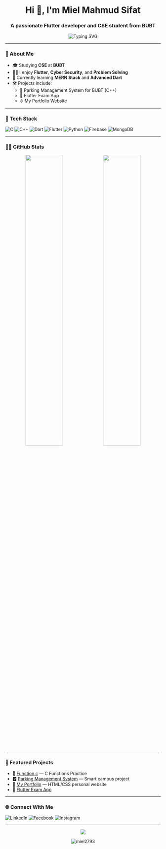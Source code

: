 <h1 align="center">Hi 👋, I'm Miel Mahmud Sifat</h1>
<h3 align="center">A passionate Flutter developer and CSE student from BUBT</h3>

<p align="center">
  <img src="https://readme-typing-svg.herokuapp.com?font=Fira+Code&weight=500&size=24&pause=1000&color=00FF7F&center=true&vCenter=true&width=435&lines=Welcome+to+my+GitHub!;Flutter+Dev+%7C+C%2FC%2B%2B+Lover+%7C+Tech+Explorer;Learning+%F0%9F%92%AA+%7C+Building+%F0%9F%9A%80" alt="Typing SVG" />
</p>

---

### 🚀 About Me

- 🎓 Studying **CSE** at **BUBT**
- 👨‍💻 I enjoy **Flutter**, **Cyber Security**, and **Problem Solving**
- 🌱 Currently learning **MERN Stack** and **Advanced Dart**
- 🛠️ Projects include:
  - 🚗 Parking Management System for BUBT (C++)
  - 📱 Flutter Exam App
  - 🌐 My Portfolio Website

---

### 🧰 Tech Stack

![C](https://img.shields.io/badge/C-%2300599C.svg?&style=for-the-badge&logo=c&logoColor=white)
![C++](https://img.shields.io/badge/C%2B%2B-%2300599C.svg?&style=for-the-badge&logo=c%2B%2B&logoColor=white)
![Dart](https://img.shields.io/badge/Dart-0175C2?style=for-the-badge&logo=dart&logoColor=white)
![Flutter](https://img.shields.io/badge/Flutter-02569B?style=for-the-badge&logo=flutter&logoColor=white)
![Python](https://img.shields.io/badge/Python-FFD43B?style=for-the-badge&logo=python&logoColor=blue)
![Firebase](https://img.shields.io/badge/Firebase-FFCA28?style=for-the-badge&logo=firebase&logoColor=black)
![MongoDB](https://img.shields.io/badge/MongoDB-4EA94B?style=for-the-badge&logo=mongodb&logoColor=white)

---

### 🧑‍💻 GitHub Stats

<p align="center">
  <img width="49%" src="https://github-readme-stats.vercel.app/api?username=miel2793&show_icons=true&theme=tokyonight" />
  <img width="49%" src="https://github-readme-streak-stats.herokuapp.com/?user=miel2793&theme=tokyonight" />
</p>

---

### 📂 Featured Projects

- 🧮 [Function.c](https://github.com/miel2793/Function.c) — C Functions Practice  
- 🅿️ [Parking Management System](https://github.com/miel2793/Parking-Management-System-For-BUBT) — Smart campus project  
- 🎨 [My Portfolio](https://github.com/miel2793/My-Portfolio) — HTML/CSS personal website  
- 🧪 [Flutter Exam App](https://github.com/miel2793/Ostad-_flutter-8th-_-Exam-week-1)

---

### 🌐 Connect With Me

[![LinkedIn](https://img.shields.io/badge/LinkedIn-blue?style=for-the-badge&logo=linkedin&logoColor=white)](https://www.linkedin.com/in/mielmahmud)
[![Facebook](https://img.shields.io/badge/Facebook-1877F2?style=for-the-badge&logo=facebook&logoColor=white)](https://facebook.com/mielmsifat)
[![Instagram](https://img.shields.io/badge/Instagram-E4405F?style=for-the-badge&logo=instagram&logoColor=white)](https://instagram.com/miel_mahmud)

---

<p align="center">
  <img src="https://github-profile-trophy.vercel.app/?username=miel2793&theme=tokyonight&no-frame=true&margin-w=15" />
</p>

<p align="center">
  <img src="https://komarev.com/ghpvc/?username=miel2793&label=Profile%20views&color=0e75b6&style=flat" alt="miel2793" />
</p>
